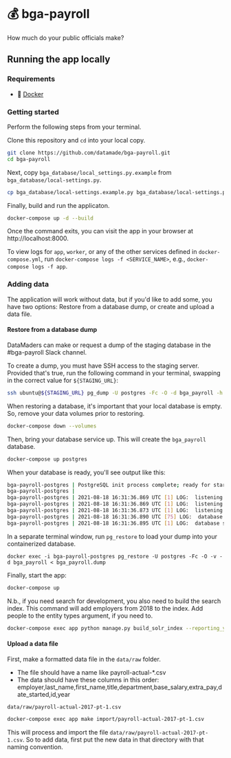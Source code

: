 # 💰 bga-payroll

How much do your public officials make?

## Running the app locally

### Requirements

- 🐳 [Docker](https://hub.docker.com/search/?type=edition&offering=community)

### Getting started

Perform the following steps from your terminal.

Clone this repository and `cd` into your local copy.

```bash
git clone https://github.com/datamade/bga-payroll.git
cd bga-payroll
```

Next, copy `bga_database/local_settings.py.example` from `bga_database/local-settings.py`.

```bash
cp bga_database/local-settings.example.py bga_database/local-settings.py
```

Finally, build and run the applicaton.

```bash
docker-compose up -d --build
```

Once the command exits, you can visit the app in your browser at
http://localhost:8000.

To view logs for `app`, `worker`, or any of the other services defined in
`docker-compose.yml`, run `docker-compose logs -f <SERVICE_NAME>`, e.g.,
`docker-compose logs -f app`.

### Adding data

The application will work without data, but if you'd like to add some,
you have two options: Restore from a database dump, or create and upload a data file.

#### Restore from a database dump

DataMaders can make or request a dump of the staging database in the #bga-payroll Slack channel.

To create a dump, you must have SSH access to the staging server. Provided that's true, run the following command in your terminal, swapping in the correct value for `${STAGING_URL}`:

```bash
ssh ubuntu@${STAGING_URL} pg_dump -U postgres -Fc -O -d bga_payroll -h ${RDS_URL} > bga_payroll.dump
```

When restoring a database, it's important that your local database is empty. So, remove your data volumes prior to restoring.

```bash
docker-compose down --volumes
```

Then, bring your database service up. This will create the `bga_payroll` database.

```bash
docker-compose up postgres
```

When your database is ready, you'll see output like this:

```bash
bga-payroll-postgres | PostgreSQL init process complete; ready for start up.
bga-payroll-postgres |
bga-payroll-postgres | 2021-08-18 16:31:36.869 UTC [1] LOG:  listening on IPv4 address "0.0.0.0", port 5432
bga-payroll-postgres | 2021-08-18 16:31:36.869 UTC [1] LOG:  listening on IPv6 address "::", port 5432
bga-payroll-postgres | 2021-08-18 16:31:36.873 UTC [1] LOG:  listening on Unix socket "/var/run/postgresql/.s.PGSQL.5432"
bga-payroll-postgres | 2021-08-18 16:31:36.890 UTC [75] LOG:  database system was shut down at 2021-08-18 16:31:36 UTC
bga-payroll-postgres | 2021-08-18 16:31:36.895 UTC [1] LOG:  database system is ready to accept connections
```

In a separate terminal window, run `pg_restore` to load your dump into your containerized database.

```
docker exec -i bga-payroll-postgres pg_restore -U postgres -Fc -O -v -d bga_payroll < bga_payroll.dump
```

Finally, start the app:

```bash
docker-compose up
```

N.b., if you need search for development, you also need to build the search index. This command will add employers from 2018 to the index. Add people to the entity types argument, if you need to.

```bash
docker-compose exec app python manage.py build_solr_index --reporting_year 2018 --entity-types units,departments --chunksize=25
```

#### Upload a data file

First, make a formatted data file in the `data/raw` folder. 

* The file should have a name like payroll-actual-*.csv
* The data should have these columns in this order: employer,last_name,first_name,title,department,base_salary,extra_pay,date_started,id,year

`data/raw/payroll-actual-2017-pt-1.csv`

```bash
docker-compose exec app make import/payroll-actual-2017-pt-1.csv
```

This will process and import the file `data/raw/payroll-actual-2017-pt-1.csv`. So to add data, first put the new data in that directory with that naming convention.
